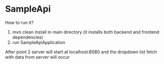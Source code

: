 # SampleApi

How to run it?
1. mvn clean install in main directory (it installs both backend and frontend dependencies)
2. run SampleApiApplication 

After point 2 server will start at localhost:8080 and the dropdown list fetch with data from server will occur
